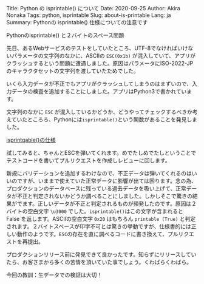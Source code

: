 Title: Python の isprintable() について
Date: 2020-09-25
Author: Akira Nonaka
Tags: python, isprintable
Slug: about-is-printable
Lang: ja
Summary: Pythonの isprintable() 仕様についての注意です

Pythonのisprintable() と２バイトのスペース問題

先日、あるWebサービスのテストをしていたところ、UTF-8でなければいけないパラメータの文字列のなかに、ASCIIの `ESC(0x1b)` が混入していて、アプリがクラッシュするという問題に遭遇しました。原因はパラメータにISO-2022-JPのキャラクタセットの文字列を渡していたためでした。

いくら入力データが不正でもアプリがクラッシュしてしまうのはまずいので、入力データの検査を追加することにしました。アプリはPython3で書かれています。

文字列のなかに `ESC` が混入しているかどうか、どうやってチェックするべきか考えていたところろ、Pythonには`isprintable()`という関数があることを発見しました。

[isprintqable()の仕様](https://docs.python.org/ja/3.7/library/stdtypes.html#str.isprintable)


試してみると、ちゃんとESCを弾いてくれます。めでたしめでたしということでテストコードを書いてプルリクエストを作成しレビューに回します。

新規にバリデーションを追加するわけなので、不正データは弾いてくれるのはいいのですが、いままで使えていた正常データに影響が出ては困ります。念の為、プロダクションのデータベースに残っている過去データを吸い上げて、正常データが不正と判定されないかどうか調べることにしました。しかしそこで驚きの結果がでます。正しいデータが不正と判定されるものが頻発したのです。原因は２バイトの空白文字 `\u3000` でした。`isprintable()`はこの文字が含まれると False を返します。ASCIIの空白文字 `0x20` はもちろん `printable (True)` と判定されます。２バイトスペースが印字不可とは驚きの挙動ですが、仕様書的には正しい動作のようです。`ESC`の存在を直に調べるコードに書き換えて、プルリクエストを再提出。

プロダクションリリース前に発見できて良かったです。知らずにリリースしていたら、お客さまから多くの苦情を頂いていた事でしょう。くわばらくわばら。

今回の教訓：生データでの検証は大切！


